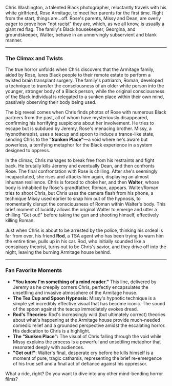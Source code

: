 Chris Washington, a talented Black photographer, reluctantly travels with his white girlfriend, Rose Armitage, to meet her parents for the first time. Right from the start, things are…off. Rose's parents, Missy and Dean, are overly eager to prove how "not racist" they are, which, as we all know, is usually a giant red flag. The family's Black housekeeper, Georgina, and groundskeeper, Walter, behave in an unnervingly subservient and blank manner.

---

### The Climax and Twists

The true horror unfolds when Chris discovers that the Armitage family, aided by Rose, lures Black people to their remote estate to perform a twisted brain transplant surgery. The family's patriarch, Roman, developed a technique to transfer the consciousness of an older white person into the younger, stronger body of a Black person, while the original consciousness of the Black individual is relegated to a sunken place within their own mind, passively observing their body being used.

The big reveal comes when Chris finds photos of Rose with numerous Black partners from the past, all of whom have mysteriously disappeared, confirming his horrifying suspicions about her involvement. He tries to escape but is subdued by Jeremy, Rose's menacing brother. Missy, a hypnotherapist, uses a teacup and spoon to induce a trance-like state, sending Chris to the **"Sunken Place"**—a void where he's aware but powerless, a terrifying metaphor for the Black experience in a system designed to oppress.

In the climax, Chris manages to break free from his restraints and fight back. He brutally kills Jeremy and eventually Dean, and then confronts Rose. The final confrontation with Rose is chilling. After she's seemingly incapacitated, she rises and attacks him again, displaying an almost inhuman resilience. Chris is forced to choke her, and then **Walter**, whose body is inhabited by Rose's grandfather, Roman, appears. Walter/Roman tries to shoot Chris, but Chris uses the camera flash from his phone, a technique Missy used earlier to snap him out of the hypnosis, to momentarily disrupt the consciousness of Roman within Walter's body. This brief moment of lucidity allows the original Walter to emerge and utter a chilling "Get out!" before taking the gun and shooting himself, effectively killing Roman.

Just when Chris is about to be arrested by the police, thinking his ordeal is far from over, his friend **Rod**, a TSA agent who has been trying to warn him the entire time, pulls up in his car. Rod, who initially sounded like a conspiracy theorist, turns out to be Chris's savior, and they drive off into the night, leaving the burning Armitage house behind.

---

### Fan Favorite Moments

* **"You know I'm something of a mind reader."** This line, delivered by Jeremy as he creepily corners Chris, perfectly encapsulates the unsettling and invasive atmosphere of the Armitage house.
* **The Tea Cup and Spoon Hypnosis:** Missy's hypnotic technique is a simple yet incredibly effective visual that has become iconic. The sound of the spoon against the teacup immediately evokes dread.
* **Rod's Theories:** Rod's increasingly wild (but ultimately correct) theories about what's happening at the Armitage house provide much-needed comedic relief and a grounded perspective amidst the escalating horror. His dedication to Chris is a highlight.
* **The "Sunken Place":** The visual of Chris falling through the void while Missy explains the process is a powerful and unsettling metaphor that resonated deeply with audiences.
* **"Get out!"**: Walter's final, desperate cry before he kills himself is a moment of pure, tragic catharsis, representing the brief re-emergence of his true self and a final act of defiance against his oppressor.

What a ride, right? Do you want to dive into any other mind-bending horror films?